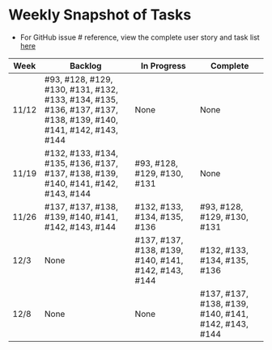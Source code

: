 # Weekly Snapshot of Tasks
- For GitHub issue # reference, view the complete user story and task list [here]()


|Week  |  Backlog                                |In Progress                    | Complete                                                                                |
|------|-----------------------------------------|-------------------------------|-----------------------------------------------------------------------------------------|
|11/12 | #93, #128, #129, #130, #131, #132, #133, #134, #135, #136, #137, #137, #138, #139, #140, #141, #142, #143, #144 | None | None                                        | 
|11/19 |   #132, #133, #134, #135, #136, #137, #137, #138, #139, #140, #141, #142, #143, #144                      |#93, #128, #129, #130, #131            | None  | 
|11/26 |                  #137, #137, #138, #139, #140, #141, #142, #143, #144                |       #132, #133, #134, #135, #136       |   #93, #128, #129, #130, #131     |
|12/3 |                         None          |      #137, #137, #138, #139, #140, #141, #142, #143, #144                   |  #132, #133, #134, #135, #136    | 
|12/8 | None | None | #137, #137, #138, #139, #140, #141, #142, #143, #144|
